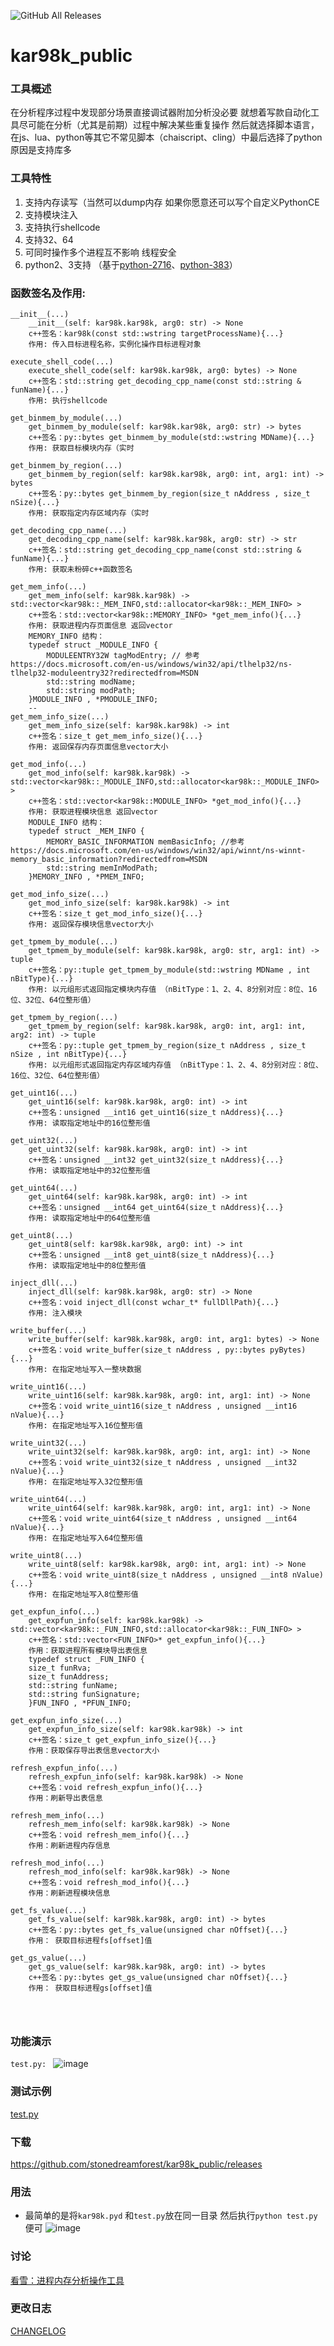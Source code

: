 ![GitHub All Releases](https://img.shields.io/github/downloads/stonedreamforest/kar98k_public/total?label=downloads-total&logo=github&style=flat-square)

# kar98k_public




### 工具概述
在分析程序过程中发现部分场景直接调试器附加分析没必要 就想着写款自动化工具尽可能在分析（尤其是前期）过程中解决某些重复操作
然后就选择脚本语言，在js、lua、python等其它不常见脚本（chaiscript、cling）中最后选择了python 原因是支持库多


### 工具特性
1. 支持内存读写（当然可以dump内存 如果你愿意还可以写个自定义PythonCE
2. 支持模块注入
3. 支持执行shellcode
4. 支持32、64
5. 可同时操作多个进程互不影响 线程安全
6. python2、3支持 （基于[python-2716](https://www.python.org/downloads/release/python-2716/)、[python-383](https://www.python.org/downloads/release/python-374/)）

### 函数签名及作用:
```
__init__(...)
    __init__(self: kar98k.kar98k, arg0: str) -> None
    c++签名：kar98k(const std::wstring targetProcessName){...}
    作用: 传入目标进程名称，实例化操作目标进程对象

execute_shell_code(...)
    execute_shell_code(self: kar98k.kar98k, arg0: bytes) -> None
    c++签名：std::string get_decoding_cpp_name(const std::string & funName){...}
    作用: 执行shellcode

get_binmem_by_module(...)
    get_binmem_by_module(self: kar98k.kar98k, arg0: str) -> bytes
    c++签名：py::bytes get_binmem_by_module(std::wstring MDName){...}
    作用: 获取目标模块内存（实时

get_binmem_by_region(...)
    get_binmem_by_region(self: kar98k.kar98k, arg0: int, arg1: int) -> bytes
    c++签名：py::bytes get_binmem_by_region(size_t nAddress , size_t nSize){...}
    作用: 获取指定内存区域内存（实时

get_decoding_cpp_name(...)
    get_decoding_cpp_name(self: kar98k.kar98k, arg0: str) -> str
    c++签名：std::string get_decoding_cpp_name(const std::string & funName){...}
    作用: 获取未粉碎c++函数签名

get_mem_info(...)
    get_mem_info(self: kar98k.kar98k) -> std::vector<kar98k::_MEM_INFO,std::allocator<kar98k::_MEM_INFO> >
    c++签名：std::vector<kar98k::MEMORY_INFO> *get_mem_info(){...}
    作用: 获取进程内存页面信息 返回vector 
    MEMORY_INFO 结构：
	typedef struct _MODULE_INFO {
		MODULEENTRY32W tagModEntry; // 参考 https://docs.microsoft.com/en-us/windows/win32/api/tlhelp32/ns-tlhelp32-moduleentry32?redirectedfrom=MSDN
		std::string modName;
		std::string modPath;
	}MODULE_INFO , *PMODULE_INFO;
    --
get_mem_info_size(...)
    get_mem_info_size(self: kar98k.kar98k) -> int
    c++签名：size_t get_mem_info_size(){...}
    作用: 返回保存内存页面信息vector大小
    
get_mod_info(...)
    get_mod_info(self: kar98k.kar98k) -> std::vector<kar98k::_MODULE_INFO,std::allocator<kar98k::_MODULE_INFO> >
    c++签名：std::vector<kar98k::MODULE_INFO> *get_mod_info(){...}
    作用: 获取进程模块信息 返回vector
    MODULE_INFO 结构：
	typedef struct _MEM_INFO {
		MEMORY_BASIC_INFORMATION memBasicInfo; //参考 https://docs.microsoft.com/en-us/windows/win32/api/winnt/ns-winnt-memory_basic_information?redirectedfrom=MSDN
		std::string memInModPath;
	}MEMORY_INFO , *PMEM_INFO;
    
get_mod_info_size(...)
    get_mod_info_size(self: kar98k.kar98k) -> int
    c++签名：size_t get_mod_info_size(){...}
    作用: 返回保存模块信息vector大小
    
get_tpmem_by_module(...)
    get_tpmem_by_module(self: kar98k.kar98k, arg0: str, arg1: int) -> tuple
    c++签名：py::tuple get_tpmem_by_module(std::wstring MDName , int nBitType){...}
    作用: 以元组形式返回指定模块内存值 （nBitType：1、2、4、8分别对应：8位、16位、32位、64位整形值）
    
get_tpmem_by_region(...)
    get_tpmem_by_region(self: kar98k.kar98k, arg0: int, arg1: int, arg2: int) -> tuple
    c++签名：py::tuple get_tpmem_by_region(size_t nAddress , size_t nSize , int nBitType){...}
    作用: 以元组形式返回指定内存区域内存值 （nBitType：1、2、4、8分别对应：8位、16位、32位、64位整形值）
    
get_uint16(...)
    get_uint16(self: kar98k.kar98k, arg0: int) -> int
    c++签名：unsigned __int16 get_uint16(size_t nAddress){...}
    作用: 读取指定地址中的16位整形值
    
get_uint32(...)
    get_uint32(self: kar98k.kar98k, arg0: int) -> int
    c++签名：unsigned __int32 get_uint32(size_t nAddress){...}
    作用: 读取指定地址中的32位整形值
    
get_uint64(...)
    get_uint64(self: kar98k.kar98k, arg0: int) -> int
    c++签名：unsigned __int64 get_uint64(size_t nAddress){...}
    作用: 读取指定地址中的64位整形值
    
get_uint8(...)
    get_uint8(self: kar98k.kar98k, arg0: int) -> int
    c++签名：unsigned __int8 get_uint8(size_t nAddress){...}
    作用: 读取指定地址中的8位整形值
    
inject_dll(...)
    inject_dll(self: kar98k.kar98k, arg0: str) -> None
    c++签名：void inject_dll(const wchar_t* fullDllPath){...}
    作用: 注入模块

write_buffer(...)
    write_buffer(self: kar98k.kar98k, arg0: int, arg1: bytes) -> None
    c++签名：void write_buffer(size_t nAddress , py::bytes pyBytes){...}
    作用: 在指定地址写入一整块数据
    
write_uint16(...)
    write_uint16(self: kar98k.kar98k, arg0: int, arg1: int) -> None
    c++签名：void write_uint16(size_t nAddress , unsigned __int16 nValue){...}
    作用: 在指定地址写入16位整形值
    
write_uint32(...)
    write_uint32(self: kar98k.kar98k, arg0: int, arg1: int) -> None
    c++签名：void write_uint32(size_t nAddress , unsigned __int32 nValue){...}
    作用: 在指定地址写入32位整形值
    
write_uint64(...)
    write_uint64(self: kar98k.kar98k, arg0: int, arg1: int) -> None
    c++签名：void write_uint64(size_t nAddress , unsigned __int64 nValue){...}
    作用: 在指定地址写入64位整形值
    
write_uint8(...)
    write_uint8(self: kar98k.kar98k, arg0: int, arg1: int) -> None
    c++签名：void write_uint8(size_t nAddress , unsigned __int8 nValue){...}
    作用: 在指定地址写入8位整形值
    
get_expfun_info(...)
    get_expfun_info(self: kar98k.kar98k) -> std::vector<kar98k::_FUN_INFO,std::allocator<kar98k::_FUN_INFO> >
	c++签名：std::vector<FUN_INFO>* get_expfun_info(){...}
	作用：获取进程所有模块导出表信息
	typedef struct _FUN_INFO {
	size_t funRva;
	size_t funAddress;
	std::string funName;
	std::string funSignature;
	}FUN_INFO , *PFUN_INFO;
	
get_expfun_info_size(...)
    get_expfun_info_size(self: kar98k.kar98k) -> int
	c++签名：size_t get_expfun_info_size(){...}
	作用：获取保存导出表信息vector大小

refresh_expfun_info(...)
    refresh_expfun_info(self: kar98k.kar98k) -> None
	c++签名：void refresh_expfun_info(){...}
	作用：刷新导出表信息
	
refresh_mem_info(...)
    refresh_mem_info(self: kar98k.kar98k) -> None
	c++签名：void refresh_mem_info(){...}
	作用：刷新进程内存信息
	
refresh_mod_info(...)
    refresh_mod_info(self: kar98k.kar98k) -> None
	c++签名：void refresh_mod_info(){...}
	作用：刷新进程模块信息

get_fs_value(...)
    get_fs_value(self: kar98k.kar98k, arg0: int) -> bytes
	c++签名：py::bytes get_fs_value(unsigned char nOffset){...}
	作用： 获取目标进程fs[offset]值
	
get_gs_value(...)
    get_gs_value(self: kar98k.kar98k, arg0: int) -> bytes
	c++签名：py::bytes get_gs_value(unsigned char nOffset){...}
	作用： 获取目标进程gs[offset]值
	
	
	
```

### 功能演示

`test.py: `
![image](https://i.vgy.me/0FrbUx.gif)









### 测试示例
[test.py](https://github.com/stonedreamforest/kar98k_public/blob/master/test.py)


### 下载

https://github.com/stonedreamforest/kar98k_public/releases

### 用法
- 最简单的是将`kar98k.pyd` 和`test.py`放在同一目录 然后执行`python test.py`便可
![image](https://user-images.githubusercontent.com/16742566/66468475-c9adbf80-eab8-11e9-8080-04e7b2d7c95d.png)

### 讨论
[看雪：进程内存分析操作工具 ](https://bbs.pediy.com/thread-254935.htm)

### 更改日志
[CHANGELOG](https://github.com/stonedreamforest/kar98k_public/blob/master/CHANGELOG.MD)


